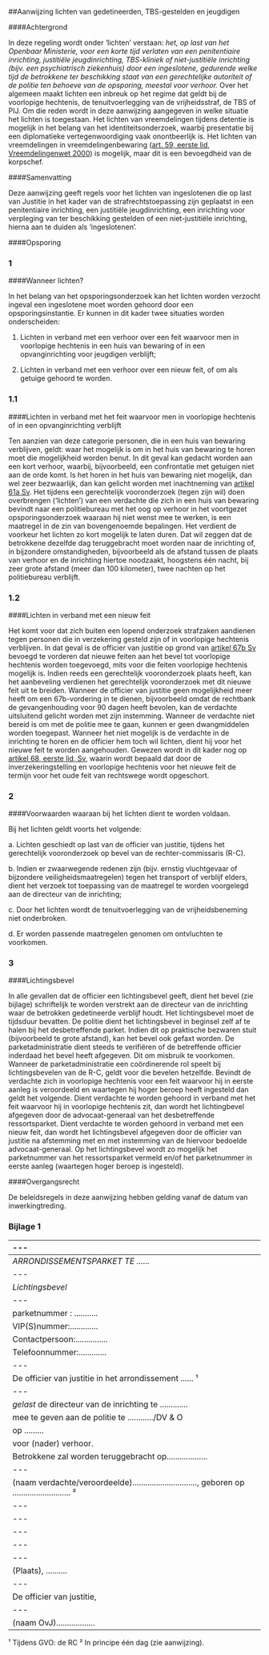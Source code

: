 <meta http-equiv='Content-Type' content='text/html; charset=utf-8' />

##Aanwijzing lichten van gedetineerden, TBS-gestelden en jeugdigen

####Achtergrond

In deze regeling wordt onder ‘lichten’ verstaan: *het, op last van het Openbaar Ministerie, voor een korte tijd verlaten van een penitentiaire inrichting, justitiële jeugdinrichting, TBS-kliniek of niet-justitiële inrichting (bijv. een psychiatrisch ziekenhuis) door een ingeslotene, gedurende welke tijd de betrokkene ter beschikking staat van een gerechtelijke autoriteit of de politie ten behoeve van de opsporing, meestal voor verhoor.* Over het algemeen maakt lichten een inbreuk op het regime dat geldt bij de voorlopige hechtenis, de tenuitvoerlegging van de vrijheidsstraf, de TBS of PIJ. Om die reden wordt in deze aanwijzing aangegeven in welke situatie het lichten is toegestaan. Het lichten van vreemdelingen tijdens detentie is mogelijk in het belang van het identiteitsonderzoek, waarbij presentatie bij een diplomatieke vertegenwoordiging vaak onontbeerlijk is. Het lichten van vreemdelingen in vreemdelingenbewaring ([art. 59, eerste lid, Vreemdelingenwet 2000](../../../../../../../../../wet/vreemdelingenwet/2000/BWBR0011823/README.md)) is mogelijk, maar dit is een bevoegdheid van de korpschef.    

####Samenvatting

Deze aanwijzing geeft regels voor het lichten van ingeslotenen die op last van Justitie in het kader van de strafrechtstoepassing zijn geplaatst in een penitentiaire inrichting, een justitiële jeugdinrichting, een inrichting voor verpleging van ter beschikking gestelden of een niet-justitiële inrichting, hierna aan te duiden als ‘ingeslotenen’.    

####Opsporing

### 1  

####Wanneer lichten?

In het belang van het opsporingsonderzoek kan het lichten worden verzocht ingeval een ingeslotene moet worden gehoord door een opsporingsinstantie. Er kunnen in dit kader twee situaties worden onderscheiden: 

1. Lichten in verband met een verhoor over een feit waarvoor men in voorlopige hechtenis in een huis van bewaring of in een opvanginrichting voor jeugdigen verblijft;  

2. Lichten in verband met een verhoor over een nieuw feit, of om als getuige gehoord te worden.     
### 1.1  

####Lichten in verband met het feit waarvoor men in voorlopige hechtenis of in een opvanginrichting verblijft

Ten aanzien van deze categorie personen, die in een huis van bewaring verblijven, geldt: waar het mogelijk is om in het huis van bewaring te horen moet die mogelijkheid worden benut. In dit geval kan gedacht worden aan een kort verhoor, waarbij, bijvoorbeeld, een confrontatie met getuigen niet aan de orde komt. Is het horen in het huis van bewaring niet mogelijk, dan wel zeer bezwaarlijk, dan kan gelicht worden met inachtneming van [artikel 61a Sv](../../../../../../../../../wet/wet/van/15/januari/1921/BWBR0001903/README.md). Het tijdens een gerechtelijk vooronderzoek (tegen zijn wil) doen overbrengen (‘lichten’) van een verdachte die zich in een huis van bewaring bevindt naar een politiebureau met het oog op verhoor in het voortgezet opsporingsonderzoek waaraan hij niet wenst mee te werken, is een maatregel in de zin van bovengenoemde bepalingen. Het verdient de voorkeur het lichten zo kort mogelijk te laten duren. Dat wil zeggen dat de betrokkene dezelfde dag teruggebracht moet worden naar de inrichting of, in bijzondere omstandigheden, bijvoorbeeld als de afstand tussen de plaats van verhoor en de inrichting hiertoe noodzaakt, hoogstens één nacht, bij zeer grote afstand (meer dan 100 kilometer), twee nachten op het politiebureau verblijft.    
### 1.2  

####Lichten in verband met een nieuw feit

Het komt voor dat zich buiten een lopend onderzoek strafzaken aandienen tegen personen die in verzekering gesteld zijn of in voorlopige hechtenis verblijven. In dat geval is de officier van justitie op grond van [artikel 67b Sv](../../../../../../../../../wet/wet/van/15/januari/1921/BWBR0001903/README.md) bevoegd te vorderen dat nieuwe feiten aan het bevel tot voorlopige hechtenis worden toegevoegd, mits voor die feiten voorlopige hechtenis mogelijk is. Indien reeds een gerechtelijk vooronderzoek plaats heeft, kan het aanbeveling verdienen het gerechtelijk vooronderzoek met dit nieuwe feit uit te breiden. Wanneer de officier van justitie geen mogelijkheid meer heeft om een 67b-vordering in te dienen, bijvoorbeeld omdat de rechtbank de gevangenhouding voor 90 dagen heeft bevolen, kan de verdachte uitsluitend gelicht worden met zijn instemming. Wanneer de verdachte niet bereid is om met de politie mee te gaan, kunnen er geen dwangmiddelen worden toegepast. Wanneer het niet mogelijk is de verdachte in de inrichting te horen en de officier hem toch wil lichten, dient hij voor het nieuwe feit te worden aangehouden. Gewezen wordt in dit kader nog op [artikel 68, eerste lid, Sv](../../../../../../../../../wet/wet/van/15/januari/1921/BWBR0001903/README.md), waarin wordt bepaald dat door de inverzekeringstelling en voorlopige hechtenis voor het nieuwe feit de termijn voor het oude feit van rechtswege wordt opgeschort.     
### 2  

####Voorwaarden waaraan bij het lichten dient te worden voldaan.

Bij het lichten geldt voorts het volgende: 

a. Lichten geschiedt op last van de officier van justitie, tijdens het gerechtelijk vooronderzoek op bevel van de rechter-commissaris (R-C).  

b. Indien er zwaarwegende redenen zijn (bijv. ernstig vluchtgevaar of bijzondere veiligheidsmaatregelen) tegen het transport of verblijf elders, dient het verzoek tot toepassing van de maatregel te worden voorgelegd aan de directeur van de inrichting;  

c. Door het lichten wordt de tenuitvoerlegging van de vrijheidsbeneming niet onderbroken.  

d. Er worden passende maatregelen genomen om ontvluchten te voorkomen.      
### 3  

####Lichtingsbevel

In alle gevallen dat de officier een lichtingsbevel geeft, dient het bevel (zie bijlage) schriftelijk te worden verstrekt aan de directeur van de inrichting waar de betrokken gedetineerde verblijf houdt. Het lichtingsbevel moet de tijdsduur bevatten. De politie dient het lichtingsbevel in beginsel zelf af te halen bij het desbetreffende parket. Indien dit op praktische bezwaren stuit (bijvoorbeeld te grote afstand), kan het bevel ook gefaxt worden. De parketadministratie dient steeds te verifiëren of de betreffende officier inderdaad het bevel heeft afgegeven. Dit om misbruik te voorkomen. Wanneer de parketadministratie een coördinerende rol speelt bij lichtingsbevelen van de R-C, geldt voor die bevelen hetzelfde. Bevindt de verdachte zich in voorlopige hechtenis voor een feit waarvoor hij in eerste aanleg is veroordeeld en waartegen hij hoger beroep heeft ingesteld dan geldt het volgende. Dient verdachte te worden gehoord in verband met het feit waarvoor hij in voorlopige hechtenis zit, dan wordt het lichtingbevel afgegeven door de advocaat-generaal van het desbetreffende ressortsparket. Dient verdachte te worden gehoord in verband met een nieuw feit, dan wordt het lichtingsbevel afgegeven door de officier van justitie na afstemming met en met instemming van de hiervoor bedoelde advocaat-generaal. Op het lichtingsbevel wordt zo mogelijk het parketnummer van het ressortsparket vermeld en/of het parketnummer in eerste aanleg (waartegen hoger beroep is ingesteld).     

####Overgangsrecht

De beleidsregels in deze aanwijzing hebben gelding vanaf de datum van inwerkingtreding.    

### Bijlage  1  

| --- |
|:---|
|  *ARRONDISSEMENTSPARKET TE ......*   |
| --- |
|  *Lichtingsbevel*   |
| --- |
| parketnummer : ...........  |
| VIP(S)nummer:.............  |
| Contactpersoon:...............  |
| Telefoonnummer:.............  |
| --- |
| De officier van justitie in het arrondissement ...... ¹  |
| --- |
| *gelast* de directeur van de inrichting te .............  |
| mee te geven aan de politie te ............/DV & O  |
| op .........  |
| voor (nader) verhoor.  |
| Betrokkene zal worden teruggebracht op...................  |
| --- |
| (naam verdachte/veroordeelde).............................., geboren op ........................... ²  |
| --- |
| --- |
| --- |
| --- |
| --- |
| (Plaats), ..........  |
| --- |
| De officier van justitie,  |
| --- |
| (naam OvJ)..................  |

¹ Tijdens GVO: de RC ² In principe één dag (zie aanwijzing). 
